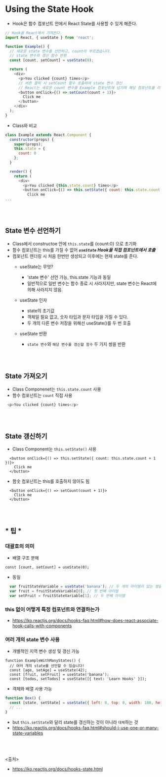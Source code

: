 # Using the State Hook
- Hook은 함수 컴포넌트 안에서 React State를 사용할 수 있게 해준다.

```javascript
// Hook을 React에서 가져온다.
import React, { useState } from 'react';

function Example() {
  // 새로운 state 변수를 선언하고, count라 부르겠습니다.
  // state 변수와 갱신 함수 반환
  const [count, setCount] = useState(0);

  return (
    <div>
      <p>You clicked {count} times</p>
      // 버튼 클릭 시 setCount 함수 호출하여 state 변수 갱신
      // React는 새로운 count 변수를 Example 컴포넌트에 넘기며 해당 컴포넌트를 리렌더링
      <button onClick={() => setCount(count + 1)}>
        Click me
      </button>
    </div>
  );
}
```
- Class와 비교
```javascript
class Example extends React.Component {
  constructor(props) {
    super(props);
    this.state = {
      count: 0
    };
  }

  render() {
    return (
      <div>
        <p>You clicked {this.state.count} times</p>
        <button onClick={() => this.setState({ count: this.state.count + 1 })}>
          Click me
...
```
<br><br>
## State 변수 선언하기
- Class에서 constructoe 안에 `this.state`를 {count:0} 으로 초기화
- 함수 컴포넌트는 this를 가질 수 없어 ***`useState` Hook을 직접 컴포넌트에서 호출***
- 컴포넌트 렌더링 시 처음 한번만 생성되고 이후에는 현재 state를 준다.
  - useState는 무엇?
    - 'state 변수' 선언 가능, this.state 기능과 동일
    - 일반적으로 일반 변수는 함수 종료 시 사라지지만, state 변수는 React에 의해 사라지지 않음.
    
  - useState 인자
    - state의 초기값
    - 객체일 필요 없고, 숫자 타입과 문자 타입을 가질 수 있다.
    - 두 개의 다른 변수 저장을 위해선 useState()를 두 번 호출
    
  - useState 반환
    - `state 변수`와 `해당 변수를 갱신할 함수` 두 가지 쌍을 반환

<br><br>
## State 가져오기
- Class Componenet는 `this.state.count` 사용
- 함수 컴포넌트는 `count` 직접 사용
```javascript
 <p>You clicked {count} times</p>
```

<br><br>
## State 갱신하기
- Class Component눈 `this.setState()` 사용
```javscript
  <button onClick={() => this.setState({ count: this.state.count + 1 })}>
    Click me
  </button>
```
- 함숫 컴포넌트는 this를 호출하지 않아도 됨
```javscript
  <button onClick={() => setCount(count + 1)}>
    Click me
  </button>
```

<br><br>
## * 팁 *
### 대괄호의 의미
- 배열 구조 분해
```javscript
const [count, setCount] = useState(0); 
```
- 동일
```javascript
  var fruitStateVariable = useState('banana'); // 두 개의 아이템이 있는 쌍을 반환
  var fruit = fruitStateVariable[0]; // 첫 번째 아이템
  var setFruit = fruitStateVariable[1]; // 두 번째 아이템
```

### this 없이 어떻게 특정 컴포넌트와 연결하는가
- https://ko.reactjs.org/docs/hooks-faq.html#how-does-react-associate-hook-calls-with-components

### 여러 개의 state 변수 사용
- 개별적인 지역 변수 생성 및 갱신 가능
```javscript
function ExampleWithManyStates() {
  // 여러 개의 state를 선언할 수 있습니다!
  const [age, setAge] = useState(42);
  const [fruit, setFruit] = useState('banana');
  const [todos, setTodos] = useState([{ text: 'Learn Hooks' }]);
```

- 객체와 배열 사용 가능
```javascript
function Box() {
  const [state, setState] = useState({ left: 0, top: 0, width: 100, height: 100 });
  // ...
}
```
- but `this.setState`와 달리 state를 갱신하는 것이 아니라 `대체`하는 것
- https://ko.reactjs.org/docs/hooks-faq.html#should-i-use-one-or-many-state-variables


<br><br><br>
<출처>
- https://ko.reactjs.org/docs/hooks-state.html
